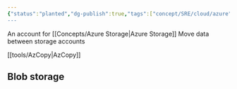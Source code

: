 ```yaml
---
{"status":"planted","dg-publish":true,"tags":["concept/SRE/cloud/azure"],"type":"term","definition":"An Azure storage account contains all of your Azure Storage data objects: blobs, files, queues, and tables.","ms-learn-url":"(https://learn.microsoft.com/en-us/azure/storage/common/storage-account-overview)","creation_date":"2024-05-02 22:00","permalink":"/concepts/azure-storage-account/","dgPassFrontmatter":true}
---
```



An account for [[Concepts/Azure Storage\|Azure Storage]]
Move data between storage accounts

[[tools/AzCopy\|AzCopy]]

## Blob storage
